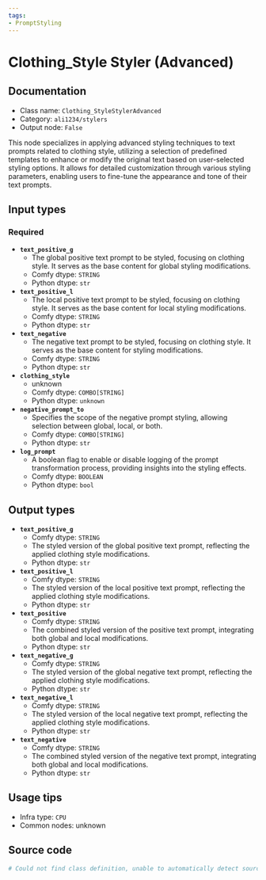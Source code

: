 ```yaml
---
tags:
- PromptStyling
---
```


# Clothing_Style Styler (Advanced)
## Documentation
- Class name: `Clothing_StyleStylerAdvanced`
- Category: `ali1234/stylers`
- Output node: `False`

This node specializes in applying advanced styling techniques to text prompts related to clothing style, utilizing a selection of predefined templates to enhance or modify the original text based on user-selected styling options. It allows for detailed customization through various styling parameters, enabling users to fine-tune the appearance and tone of their text prompts.
## Input types
### Required
- **`text_positive_g`**
    - The global positive text prompt to be styled, focusing on clothing style. It serves as the base content for global styling modifications.
    - Comfy dtype: `STRING`
    - Python dtype: `str`
- **`text_positive_l`**
    - The local positive text prompt to be styled, focusing on clothing style. It serves as the base content for local styling modifications.
    - Comfy dtype: `STRING`
    - Python dtype: `str`
- **`text_negative`**
    - The negative text prompt to be styled, focusing on clothing style. It serves as the base content for styling modifications.
    - Comfy dtype: `STRING`
    - Python dtype: `str`
- **`clothing_style`**
    - unknown
    - Comfy dtype: `COMBO[STRING]`
    - Python dtype: `unknown`
- **`negative_prompt_to`**
    - Specifies the scope of the negative prompt styling, allowing selection between global, local, or both.
    - Comfy dtype: `COMBO[STRING]`
    - Python dtype: `str`
- **`log_prompt`**
    - A boolean flag to enable or disable logging of the prompt transformation process, providing insights into the styling effects.
    - Comfy dtype: `BOOLEAN`
    - Python dtype: `bool`
## Output types
- **`text_positive_g`**
    - Comfy dtype: `STRING`
    - The styled version of the global positive text prompt, reflecting the applied clothing style modifications.
    - Python dtype: `str`
- **`text_positive_l`**
    - Comfy dtype: `STRING`
    - The styled version of the local positive text prompt, reflecting the applied clothing style modifications.
    - Python dtype: `str`
- **`text_positive`**
    - Comfy dtype: `STRING`
    - The combined styled version of the positive text prompt, integrating both global and local modifications.
    - Python dtype: `str`
- **`text_negative_g`**
    - Comfy dtype: `STRING`
    - The styled version of the global negative text prompt, reflecting the applied clothing style modifications.
    - Python dtype: `str`
- **`text_negative_l`**
    - Comfy dtype: `STRING`
    - The styled version of the local negative text prompt, reflecting the applied clothing style modifications.
    - Python dtype: `str`
- **`text_negative`**
    - Comfy dtype: `STRING`
    - The combined styled version of the negative text prompt, integrating both global and local modifications.
    - Python dtype: `str`
## Usage tips
- Infra type: `CPU`
- Common nodes: unknown


## Source code
```python
# Could not find class definition, unable to automatically detect source code
```
